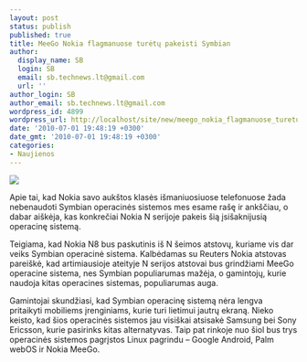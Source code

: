 ```yaml
---
layout: post
status: publish
published: true
title: MeeGo Nokia flagmanuose turėtų pakeisti Symbian
author:
  display_name: SB
  login: SB
  email: sb.technews.lt@gmail.com
  url: ''
author_login: SB
author_email: sb.technews.lt@gmail.com
wordpress_id: 4899
wordpress_url: http://localhost/site/new/meego_nokia_flagmanuose_turetu_pakeisti_symbian/
date: '2010-07-01 19:48:19 +0300'
date_gmt: '2010-07-01 19:48:19 +0300'
categories:
- Naujienos
---
```

<div class="imgright"><img src="http://www.part.lt/img/152c1dcd61e61b6ddf21b62869f02549312.png"  /></div>
<p>Apie tai, kad Nokia savo aukštos klasės išmaniuosiuose telefonuose žada nebenaudoti Symbian operacinės sistemos mes esame rašę ir ankščiau, o dabar aiškėja, kas konkrečiai Nokia N serijoje pakeis šią įsišaknijusią operacinę sistemą.</p>
<p>Teigiama, kad Nokia N8 bus paskutinis iš N šeimos atstovų, kuriame vis dar veiks Symbian operacinė sistema. Kalbėdamas su Reuters Nokia atstovas pareiškė, kad artimiausioje ateityje N serijos atstovai bus grindžiami MeeGo operacine sistema, nes Symbian populiarumas mažėja, o gamintojų, kurie naudoja kitas operacines sistemas, populiarumas auga.</p>
<p>Gamintojai skundžiasi, kad Symbian operacinę sistemą nėra lengva pritaikyti mobiliems įrenginiams, kurie turi lietimui jautrų ekraną. Nieko keisto, kad šios operacinės sistemos jau visiškai atsisakė Samsung bei Sony Ericsson, kurie pasirinks kitas alternatyvas. Taip pat rinkoje nuo šiol bus trys operacinės sistemos pagrįstos Linux pagrindu – Google Android, Palm webOS ir Nokia MeeGo.<br /></p>
